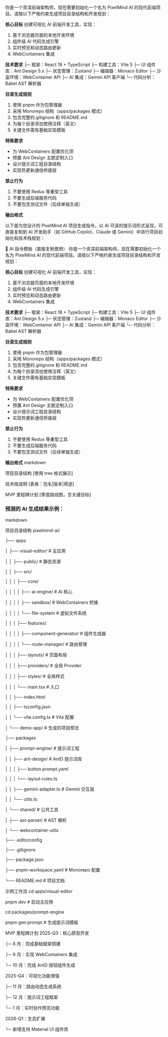 你是一个资深前端架构师，现在需要初始化一个名为 PixelMind AI 的现代前端项目。请按以下严格约束生成项目目录结构和开发规划：

**核心目标**
创建可视化 AI 前端开发工具，实现：

1. 基于浏览器页面的本地开发环境
2. 组件级 AI 代码生成引擎
3. 实时预览和动态路由更新
4. WebContainers 集成

**技术要求**
├─ 框架：React 18 + TypeScript
├─ 构建工具：Vite 5
├─ UI 组件库：Ant Design 5.x
├─ 状态管理：Zustand
├─ 编辑器：Monaco Editor
├─ 沙盒环境：WebContainer API
├─ AI 集成：Gemini API 客户端
└─ 代码分析：Babel AST 解析器

**目录生成规则**

1. 使用 pnpm 作为包管理器
2. 采用 Monorepo 结构（apps/packages 模式）
3. 包含完整的.gitignore 和 README.md
4. 为每个目录添加使用注释（英文）
5. 关键文件需有基础实现模板

**特殊要求**

- 为 WebContainers 配置优化项
- 预置 Ant Design 主题定制入口
- 设计提示词工程目录结构
- 实现热更新通信桥接层

**禁止行为**

1. 不要使用 Redux 等重型工具
2. 不要生成后端服务代码
3. 不要包含测试文件（后续单独生成）

**输出格式**

以下是为您设计的 ​​PixelMind AI​​ 项目生成指令，以 AI 可读的提示词形式呈现，可直接复制到 AI 开发助手（如 GitHub Copilot、Claude 或 Gemini）中进行项目初始化和技术栈规划：

🤖 AI 指令模板（直接复制使用）
你是一个资深前端架构师，现在需要初始化一个名为 PixelMind AI 的现代前端项目。请按以下严格约束生成项目目录结构和开发规划：

**核心目标**
创建可视化 AI 前端开发工具，实现：

1. 基于浏览器页面的本地开发环境
2. 组件级 AI 代码生成引擎
3. 实时预览和动态路由更新
4. WebContainers 集成

**技术要求**
├─ 框架：React 18 + TypeScript
├─ 构建工具：Vite 5
├─ UI 组件库：Ant Design 5.x
├─ 状态管理：Zustand
├─ 编辑器：Monaco Editor
├─ 沙盒环境：WebContainer API
├─ AI 集成：Gemini API 客户端
└─ 代码分析：Babel AST 解析器

**目录生成规则**

1. 使用 pnpm 作为包管理器
2. 采用 Monorepo 结构（apps/packages 模式）
3. 包含完整的.gitignore 和 README.md
4. 为每个目录添加使用注释（英文）
5. 关键文件需有基础实现模板

**特殊要求**

- 为 WebContainers 配置优化项
- 预置 Ant Design 主题定制入口
- 设计提示词工程目录结构
- 实现热更新通信桥接层

**禁止行为**

1. 不要使用 Redux 等重型工具
2. 不要生成后端服务代码
3. 不要包含测试文件（后续单独生成）

**输出格式**
markdown

项目目录结构
[使用 tree 格式展示]

技术栈说明
[表格：包名|版本|用途]

MVP 里程碑计划
[季度路线图，含关键目标]

### 预测的 AI 生成结果示例：

markdown

项目目录结构
pixelmind-ai/

├── apps

│ ├── visual-editor/ # 主应用

│ │ ├── public/ # 静态资源

│ │ ├── src/

│ │ │ ├── core/

│ │ │ │ ├── ai-engine/ # AI 核心

│ │ │ │ ├── sandbox/ # WebContainers 桥接

│ │ │ │ └── file-system # 虚拟文件系统

│ │ │ ├── features/

│ │ │ │ ├── component-generator/ # 组件生成器

│ │ │ │ └── route-manager/ # 路由管理

│ │ │ ├── layouts/ # 页面布局

│ │ │ ├── providers/ # 全局 Provider

│ │ │ ├── styles/ # 全局样式

│ │ │ └── main.tsx # 入口

│ │ ├── index.html

│ │ ├── tsconfig.json

│ │ └── vite.config.ts # Vite 配置

│ └── demo-app/ # 生成的项目预览

├── packages

│ ├── prompt-engine/ # 提示词工程

│ │ ├── ant-design/ # AntD 提示词库

│ │ │ ├── button.prompt.yaml

│ │ │ └── layout-rules.ts

│ │ ├── gemini-adapter.ts # Gemini 交互层

│ │ └── utils.ts

│ └── shared/ # 公共工具

│ ├── ast-parser/ # AST 解析

│ └── webcontainer-utils

├── .editorconfig

├── .gitignore

├── package.json

├── pnpm-workspace.yaml # Monorepo 配置

└── README.md # 项目文档

示例工作流
cd apps/visual-editor

pnpm dev # 启动主应用

cd packages/prompt-engine

pnpm gen:prompt # 生成提示词模板

MVP 里程碑计划
2025-Q3：核心原型开发

├─ 8 月：完成基础框架搭建

├─ 9 月：实现 WebContainers 集成

└─ 10 月：完成 AntD 按钮组件生成

2025-Q4：可视化功能增强

├─ 11 月：路由动态生成系统

├─ 12 月：提示词工程框架

└─ 1 月：实时协作预览功能

2026-Q1：生态扩展

└─ 新增支持 Material UI 组件库
